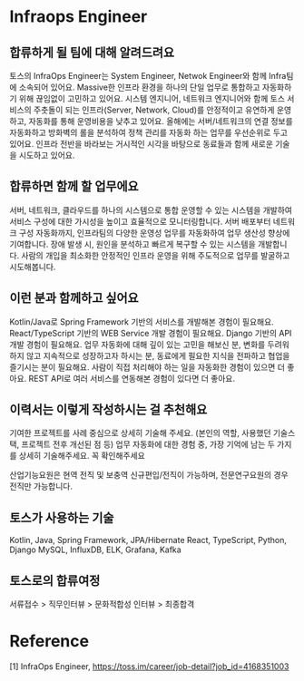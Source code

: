 # Infraops Engineer
## 합류하게 될 팀에 대해 알려드려요

토스의 InfraOps Engineer는 System Engineer, Netwok Engineer와 함께 Infra팀에 소속되어 있어요.
Massive한 인프라 환경을 하나의 단일 업무로 통합하고 자동화하기 위해 끊임없이 고민하고 있어요.
시스템 엔지니어, 네트워크 엔지니어와 함께 토스 서비스의 주춧돌이 되는 인프라(Server, Network, Cloud)를 안정적이고 유연하게 운영하고, 자동화를 통해 운영비용을 낮추고 있어요.
올해에는 서버/네트워크의 연결 정보를 자동화하고 방화벽의 롤을 분석하여 정책 관리를 자동화 하는 업무를 우선순위로 두고 있어요.
인프라 전반을 바라보는 거시적인 시각을 바탕으로 동료들과 함께 새로운 기술을 시도하고 있어요.

## 합류하면 함께 할 업무에요

서버, 네트워크, 클라우드를 하나의 시스템으로 통합 운영할 수 있는 시스템을 개발하여 서비스 구성에 대한 가시성을 높이고 효율적으로 모니터링합니다.
서버 배포부터 네트워크 구성 자동화까지, 인프라팀의 다양한 운영성 업무를 자동화하여 업무 생산성 향상에 기여합니다.
장애 발생 시, 원인을 분석하고 빠르게 복구할 수 있는 시스템을 개발합니다.
사람의 개입을 최소화한 안정적인 인프라 운영을 위해 주도적으로 업무를 발굴하고 시도해봅니다.

## 이런 분과 함께하고 싶어요

Kotlin/Java로 Spring Framework 기반의 서비스를 개발해본 경험이 필요해요.
React/TypeScript 기반의 WEB Service 개발 경험이 필요해요.
Django 기반의 API 개발 경험이 필요해요.
업무 자동화에 대해 깊이 있는 고민을 해보신 분, 변화를 두려워하지 않고 지속적으로 성장하고자 하시는 분, 동료에게 필요한 지식을 전파하고 협업을 즐기시는 분이 필요해요.
사람이 직접 처리해야 하는 일을 자동화한 경험이 있으면 더 좋아요.
REST API로 여러 서비스를 연동해본 경험이 있다면 더 좋아요.

## 이력서는 이렇게 작성하시는 걸 추천해요

기여한 프로젝트를 사례 중심으로 상세히 기술해 주세요. (본인의 역할, 사용했던 기술스택, 프로젝트 전후 개선된 점 등)
업무 자동화에 대한 경험 중, 가장 기억에 남는 두 가지를 상세히 기술해주세요.
꼭 확인해주세요

산업기능요원은 현역 전직 및 보충역 신규편입/전직이 가능하며, 전문연구요원의 경우 전직만 가능합니다.

## 토스가 사용하는 기술

Kotlin, Java, Spring Framework, JPA/Hibernate
React, TypeScript, Python, Django
MySQL, InfluxDB, ELK, Grafana, Kafka

## 토스로의 합류여정

서류접수 > 직무인터뷰 > 문화적합성 인터뷰 > 최종합격

# Reference
[1] InfraOps Engineer, https://toss.im/career/job-detail?job_id=4168351003
